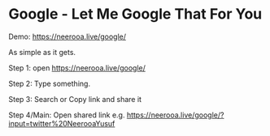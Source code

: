 # Google - Let Me Google That For You
Demo: https://neerooa.live/google/ 

As simple as it gets.

Step 1: open https://neerooa.live/google/

Step 2: Type something.

Step 3: Search or Copy link and share it

Step 4/Main: Open shared link e.g. https://neerooa.live/google/?input=twitter%20NeerooaYusuf
